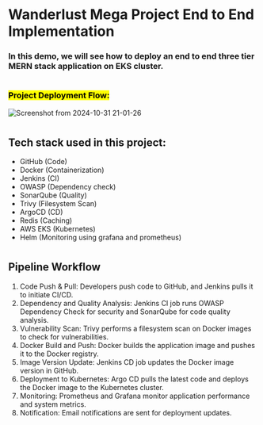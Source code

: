 # Wanderlust Mega Project End to End Implementation

### In this demo, we will see how to deploy an end to end three tier MERN stack application on EKS cluster.
#
### <mark>Project Deployment Flow:</mark>
![Screenshot from 2024-10-31 21-01-26](https://github.com/user-attachments/assets/2d23e595-190a-4fa8-b699-9c496d646700)

#

## Tech stack used in this project:
- GitHub (Code)
- Docker (Containerization)
- Jenkins (CI)
- OWASP (Dependency check)
- SonarQube (Quality)
- Trivy (Filesystem Scan)
- ArgoCD (CD)
- Redis (Caching)
- AWS EKS (Kubernetes)
- Helm (Monitoring using grafana and prometheus)

#
## Pipeline Workflow	

1. Code Push & Pull: Developers push code to GitHub, and Jenkins pulls it to initiate CI/CD.
2. Dependency and Quality Analysis: Jenkins CI job runs OWASP Dependency Check for security and SonarQube for code quality analysis.
3. Vulnerability Scan: Trivy performs a filesystem scan on Docker images to check for vulnerabilities.
4. Docker Build and Push: Docker builds the application image and pushes it to the Docker registry.
5. Image Version Update: Jenkins CD job updates the Docker image version in GitHub.
6. Deployment to Kubernetes: Argo CD pulls the latest code and deploys the Docker image to the Kubernetes cluster.
7. Monitoring: Prometheus and Grafana monitor application performance and system metrics.
8. Notification: Email notifications are sent for deployment updates.
